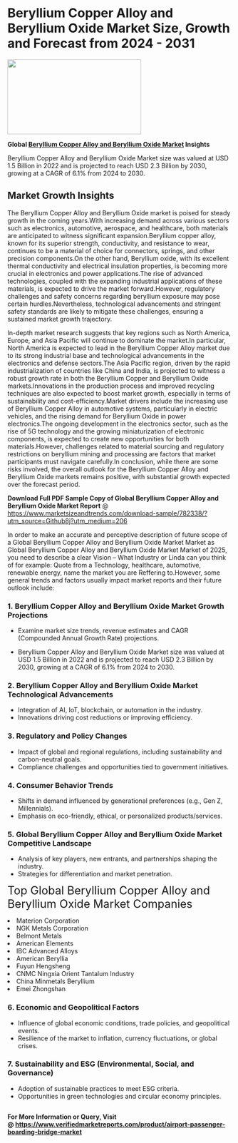 <H1>Beryllium Copper Alloy and Beryllium Oxide Market Size, Growth and Forecast from 2024 - 2031</H1><img class="aligncenter size-medium wp-image-584254" src="https://thirdeyenews.in/wp-content/uploads/2024/09/Global-Market-Research-300x168.jpeg" alt="" width="300" height="168" /><p><strong>Global&nbsp;<a href="https://www.marketsizeandtrends.com/download-sample/782338/?utm_source=Github8j?utm_medium=206">Beryllium Copper Alloy and Beryllium Oxide Market</a> Insights</strong></p><p>Beryllium Copper Alloy and Beryllium Oxide Market size was valued at USD 1.5 Billion in 2022 and is projected to reach USD 2.3 Billion by 2030, growing at a CAGR of 6.1% from 2024 to 2030.</p><p><h2>Market Growth Insights</h2> <p>The Beryllium Copper Alloy and Beryllium Oxide market is poised for steady growth in the coming years.With increasing demand across various sectors such as electronics, automotive, aerospace, and healthcare, both materials are anticipated to witness significant expansion.Beryllium copper alloy, known for its superior strength, conductivity, and resistance to wear, continues to be a material of choice for connectors, springs, and other precision components.On the other hand, Beryllium oxide, with its excellent thermal conductivity and electrical insulation properties, is becoming more crucial in electronics and power applications.The rise of advanced technologies, coupled with the expanding industrial applications of these materials, is expected to drive the market forward.However, regulatory challenges and safety concerns regarding beryllium exposure may pose certain hurdles.Nevertheless, technological advancements and stringent safety standards are likely to mitigate these challenges, ensuring a sustained market growth trajectory.</p> <p>In-depth market research suggests that key regions such as North America, Europe, and Asia Pacific will continue to dominate the market.In particular, North America is expected to lead in the Beryllium Copper Alloy market due to its strong industrial base and technological advancements in the electronics and defense sectors.The Asia Pacific region, driven by the rapid industrialization of countries like China and India, is projected to witness a robust growth rate in both the Beryllium Copper and Beryllium Oxide markets.Innovations in the production process and improved recycling techniques are also expected to boost market growth, especially in terms of sustainability and cost-efficiency.Market drivers include the increasing use of Beryllium Copper Alloy in automotive systems, particularly in electric vehicles, and the rising demand for Beryllium Oxide in power electronics.The ongoing development in the electronics sector, such as the rise of 5G technology and the growing miniaturization of electronic components, is expected to create new opportunities for both materials.However, challenges related to material sourcing and regulatory restrictions on beryllium mining and processing are factors that market participants must navigate carefully.In conclusion, while there are some risks involved, the overall outlook for the Beryllium Copper Alloy and Beryllium Oxide markets remains positive, with substantial growth expected over the forecast period.<p><span class=""><strong>Download Full PDF Sample Copy of Global Beryllium Copper Alloy and Beryllium Oxide Market Report</strong> @ <a href="https://www.marketsizeandtrends.com/download-sample/782338/?utm_source=Github8j?utm_medium=206" target="_blank">https://www.marketsizeandtrends.com/download-sample/782338/?utm_source=Github8j?utm_medium=206</a></span></p><p>In order to make an accurate and perceptive description of future scope of a Global&nbsp;Beryllium Copper Alloy and Beryllium Oxide Market Market as Global&nbsp;Beryllium Copper Alloy and Beryllium Oxide Market Market of 2025, you need to describe a clear Vision &ndash; What Industry or Linda can you think of for example: Quote from a Technology, healthcare, automotive, renewable energy, name the market you are Reffering to.However, some general trends and factors usually impact market reports and their future outlook include:</p><h3>1.&nbsp;<strong>Beryllium Copper Alloy and Beryllium Oxide Market Growth Projections</strong></h3><ul><li>Examine market size trends, revenue estimates and CAGR (Compounded Annual Growth Rate) projections.</li><li><p>Beryllium Copper Alloy and Beryllium Oxide Market size was valued at USD 1.5 Billion in 2022 and is projected to reach USD 2.3 Billion by 2030, growing at a CAGR of 6.1% from 2024 to 2030.</p></li></ul><h3>2.&nbsp;<strong>Beryllium Copper Alloy and Beryllium Oxide Market Technological Advancements</strong></h3><ul><li>Integration of AI, IoT, blockchain, or automation in the industry.</li><li>Innovations driving cost reductions or improving efficiency.</li></ul><h3>3.&nbsp;<strong>Regulatory and Policy Changes</strong></h3><ul><li>Impact of global and regional regulations, including sustainability and carbon-neutral goals.</li><li>Compliance challenges and opportunities tied to government initiatives.</li></ul><h3>4.&nbsp;<strong>Consumer Behavior Trends</strong></h3><ul><li>Shifts in demand influenced by generational preferences (e.g., Gen Z, Millennials).</li><li>Emphasis on eco-friendly, ethical, or personalized products/services.</li></ul><h3>5.&nbsp;<strong>Global Beryllium Copper Alloy and Beryllium Oxide Market Competitive Landscape</strong></h3><ul><li>Analysis of key players, new entrants, and partnerships shaping the industry.</li><li>Strategies for differentiation and market penetration.</li></ul><p data-pm-slice="1 1 []"><span style="color: inherit; font-family: inherit; font-size: 25px;">Top Global Beryllium Copper Alloy and Beryllium Oxide Market Companies</span></p><div class="" data-test-id=""><p><li>Materion Corporation</li><li> NGK Metals Corporation</li><li> Belmont Metals</li><li> American Elements</li><li> IBC Advanced Alloys</li><li> American Beryllia</li><li> Fuyun Hengsheng</li><li> CNMC Ningxia Orient Tantalum Industry</li><li> China Minmetals Beryllium</li><li> Emei Zhongshan</li></p></div><h3>6.&nbsp;<strong>Economic and Geopolitical Factors</strong></h3><ul><li>Influence of global economic conditions, trade policies, and geopolitical events.</li><li>Resilience of the market to inflation, currency fluctuations, or global crises.</li></ul><h3>7.&nbsp;<strong>Sustainability and ESG (Environmental, Social, and Governance)</strong></h3><ul><li>Adoption of sustainable practices to meet ESG criteria.</li><li>Opportunities in green technologies and circular economy principles.</li></ul><h2><strong style="font-size: 14px;">For More Information or Query, Visit @&nbsp;</strong><a style="background-color: #ffffff; font-size: 14px;" href="https://www.marketsizeandtrends.com/report/beryllium-copper-alloy-and-beryllium-oxide-market/" target="_blank">https://www.verifiedmarketreports.com/product/airport-passenger-boarding-bridge-market</a></h2>